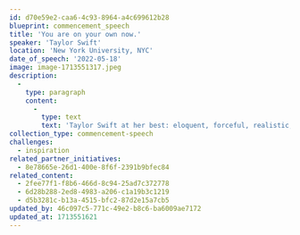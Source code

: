 ```yaml
---
id: d70e59e2-caa6-4c93-8964-a4c699612b28
blueprint: commencement_speech
title: 'You are on your own now.'
speaker: 'Taylor Swift'
location: 'New York University, NYC'
date_of_speech: '2022-05-18'
image: image-1713551317.jpeg
description:
  -
    type: paragraph
    content:
      -
        type: text
        text: 'Taylor Swift at her best: eloquent, forceful, realistic, caring, insightful and totally connecting with her audience. '
collection_type: commencement-speech
challenges:
  - inspiration
related_partner_initiatives:
  - 8e78665e-26d1-400e-8f6f-2391b9bfec84
related_content:
  - 2fee77f1-f8b6-466d-8c94-25ad7c372778
  - 6d28b288-2ed8-4983-a206-c1a19b3c1219
  - d5b3281c-b13a-4515-bfc2-87d2e15a7cb5
updated_by: 46c097c5-771c-49e2-b8c6-ba6009ae7172
updated_at: 1713551621
---
```

